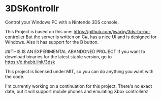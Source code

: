 # 3DSKontrollr
Control your Windows PC with a Nintendo 3DS console.

This Project is based on this one: https://github.com/jwarby/3ds-to-pc-controller
But the server is written on C#, has a nice UI and is designed for Windows. Also it has support for the B button.

##THIS IS AN EXPERIMENTAL ABANDONED PROJECT
If you want to download binaries for the latest stable version, go to https://d.thebit.link/3dsk

This project is licensed under MIT, so you can do anything you want with the code.

I'm currently working on a continuation for this project. There's no exact date, but it will support mobile phones and emulating Xbox controllers!
